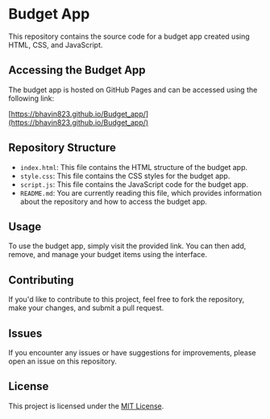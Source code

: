 # Budget App

This repository contains the source code for a budget app created using HTML, CSS, and JavaScript.

## Accessing the Budget App

The budget app is hosted on GitHub Pages and can be accessed using the following link:

[https://bhavin823.github.io/Budget_app/](https://bhavin823.github.io/Budget_app/)

## Repository Structure

- `index.html`: This file contains the HTML structure of the budget app.
- `style.css`: This file contains the CSS styles for the budget app.
- `script.js`: This file contains the JavaScript code for the budget app.
- `README.md`: You are currently reading this file, which provides information about the repository and how to access the budget app.

## Usage

To use the budget app, simply visit the provided link. You can then add, remove, and manage your budget items using the interface.

## Contributing

If you'd like to contribute to this project, feel free to fork the repository, make your changes, and submit a pull request.

## Issues

If you encounter any issues or have suggestions for improvements, please open an issue on this repository.

## License

This project is licensed under the [MIT License](LICENSE).
